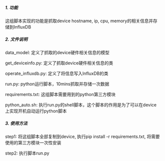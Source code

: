 ##### 1. 功能

这组脚本实现的功能是抓取device hostname, ip, cpu, memory的相关信息并存储到InfluxDB

##### 2. 文件说明

data_model: 定义了抓取的device硬件相关信息的模型

get_deviceinfo.py: 定义了抓取device硬件相关信息的类

operate_influxdb.py: 定义了将信息写入InfluxDB的类

run.py: python运行脚本，10mins抓取并存储一次数据

requirements.txt: 这组脚本需要用到的python第三方模块

python_auto.sh: 执行run.py的shell脚本，这个脚本的作用是为了可以在device上实现开机自动运行python脚本

##### 3. 使用方法

step1: 将这组脚本全部复制到device, 执行pip install -r requirements.txt, 将需要使用的第三方模块一次性安装

step2: 执行脚本run.py

